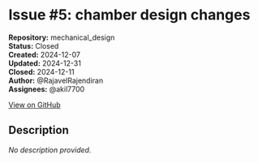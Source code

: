 # Issue #5: chamber design changes

**Repository:** mechanical_design  
**Status:** Closed  
**Created:** 2024-12-07  
**Updated:** 2024-12-31  
**Closed:** 2024-12-11  
**Author:** @RajavelRajendiran  
**Assignees:** @akil7700  

[View on GitHub](https://github.com/Simtestlab/mechanical_design/issues/5)

## Description

*No description provided.*